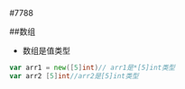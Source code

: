 #7788

##数组
* 数组是值类型
```go
var arr1 = new([5]int)// arr1是*[5]int类型
var arr2 [5]int//arr2是[5]int类型
```
